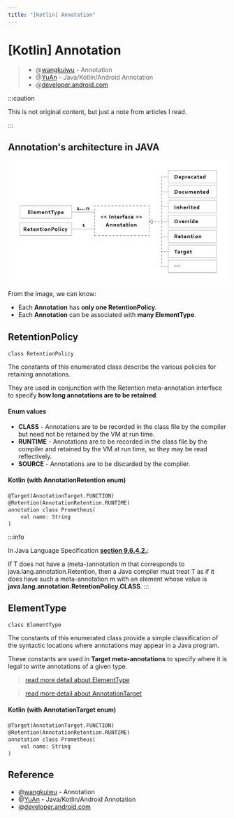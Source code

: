 ```yaml
---
title: "[Kotlin] Annotation"
---
```


# [Kotlin] Annotation

> + @[wangkuiwu](http://wangkuiwu.github.io/2012/03/03/annotation/) - Annotation
> + @[YuAn](https://medium.com/@corrupt003/java-kotlin-android-annotation-67f78b820ce4) - Java/Kotlin/Android Annotation 
> + @[developer.android.com](https://developer.android.com/reference/kotlin/java/lang/annotation/RetentionPolicy)

:::caution

This is not original content, but just a note from articles I read.

:::

## Annotation's architecture in JAVA

![img](./img/annotation-architecture.png)

From the image, we can know:
+ Each **Annotation** has **only one RetentionPolicy**.
+ Each **Annotation** can be associated with **many ElementType**.

## RetentionPolicy

``` 
class RetentionPolicy
```

The constants of this enumerated class describe the various policies for retaining annotations.

They are used in conjunction with the Retention meta-annotation interface to specify **how long annotations are to be retained**.

#### Enum values
+ **CLASS** - Annotations are to be recorded in the class file by the compiler but need not be retained by the VM at run time.
+ **RUNTIME** - Annotations are to be recorded in the class file by the compiler and retained by the VM at run time, so they may be read reflectively.
+ **SOURCE** - Annotations are to be discarded by the compiler.

#### Kotlin (with AnnotationRetention enum)
```
@Target(AnnotationTarget.FUNCTION)
@Retention(AnnotationRetention.RUNTIME)
annotation class Prometheus(
    val name: String
)
```

:::info

In Java Language Specification **[section 9.6.4.2.](https://docs.oracle.com/javase/specs/jls/se11/html/jls-9.html#jls-9.6.4.2)**:

If T does not have a (meta-)annotation m that corresponds to java.lang.annotation.Retention, then a Java compiler must treat T as if it does have such a meta-annotation m with an element whose value is **java.lang.annotation.RetentionPolicy.CLASS**.
:::

## ElementType

```
class ElementType
```

The constants of this enumerated class provide a simple classification of the syntactic locations where annotations may appear in a Java program.

These constants are used in **Target meta-annotations** to specify where it is legal to write annotations of a given type.

> [read more detail about ElementType](https://developer.android.com/reference/kotlin/java/lang/annotation/ElementType)

> [read more detail about AnnotationTarget](https://kotlinlang.org/api/latest/jvm/stdlib/kotlin.annotation/-annotation-target/)

#### Kotlin (with AnnotationTarget enum)
```
@Target(AnnotationTarget.FUNCTION)
@Retention(AnnotationRetention.RUNTIME)
annotation class Prometheus(
    val name: String
)
```

## Reference

+ @[wangkuiwu](http://wangkuiwu.github.io/2012/03/03/annotation/) - Annotation
+ @[YuAn](https://medium.com/@corrupt003/java-kotlin-android-annotation-67f78b820ce4) - Java/Kotlin/Android Annotation
+ @[developer.android.com](https://developer.android.com/reference/kotlin/java/lang/annotation/RetentionPolicy)

